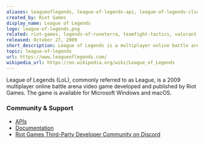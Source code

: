 ```yaml
---
aliases: leagueoflegends, league-of-legends-api, league-of-legends-client, league-client, league-client-api, lcu, lcu-api, riot-games-league
created_by: Riot Games
display_name: League of Legends
logo: league-of-legends.png
related: riot-games, legends-of-runeterra, teamfight-tactics, valorant
released: October 27, 2009
short_description: League of Legends is a multiplayer online battle arena video game developed and published by Riot Games.
topic: league-of-legends
url: https://www.leagueoflegends.com/
wikipedia_url: https://en.wikipedia.org/wiki/League_of_Legends
---
```


League of Legends (LoL), commonly referred to as League, is a 2009 multiplayer online battle arena video game developed and published by Riot Games. The game is available for Microsoft Windows and macOS.

### Community & Support
- [APIs](https://developer.riotgames.com/apis)
- [Documentation](https://developer.riotgames.com/docs/lol)
- [Riot Games Third-Party Developer Community on Discord](https://discord.com/invite/riotgamesdevrel)
